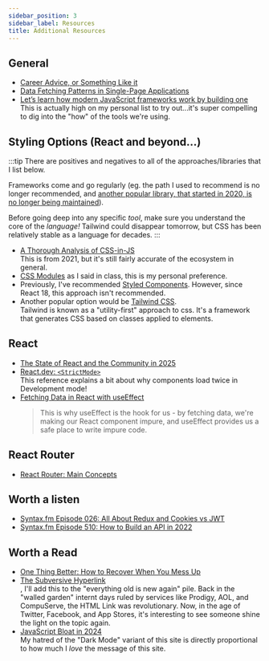 ```yaml
---
sidebar_position: 3
sidebar_label: Resources
title: Additional Resources
---
```


<!-- markdownlint-disable no-inline-html no-trailing-punctuation -->

## General

- [Career Advice, or Something Like it](https://brooker.co.za/blog/2025/06/20/career.html?utm_source=tldrnewsletter)
- [Data Fetching Patterns in Single-Page Applications](https://martinfowler.com/articles/data-fetch-spa.html)
- [Let’s learn how modern JavaScript frameworks work by building one](https://nolanlawson.com/2023/12/02/lets-learn-how-modern-javascript-frameworks-work-by-building-one/)
  <br/>This is actually high on my personal list to try out...it's super compelling to dig into the "how" of the tools we're using.

## Styling Options (React and beyond...)

:::tip
There are positives and negatives to all of the approaches/libraries that I list below.

Frameworks come and go regularly (eg. the path I used to recommend is no longer recommended, and [another popular library, that started in 2020, is no longer being maintained](https://github.com/stitchesjs/stitches/discussions/1149#discussioncomment-6223090)).

Before going deep into any specific _tool_, make sure you understand the core of the _language!_ Tailwind could disappear tomorrow, but CSS has been relatively stable as a language for decades.
:::

- [A Thorough Analysis of CSS-in-JS](https://css-tricks.com/a-thorough-analysis-of-css-in-js/)
  <br/> This is from 2021, but it's still fairly accurate of the ecosystem in general.
- [CSS Modules](https://github.com/css-modules/css-modules) as I said in class, this is my personal preference.
- Previously, I've recommended [Styled Components](https://styled-components.com/). However, since React 18, this approach isn't recommended.
- Another popular option would be [Tailwind CSS](https://tailwindcss.com/docs/guides/vite).
  <br/>Tailwind is known as a "utility-first" approach to css. It's a framework that generates CSS based on classes applied to elements.

## React

- [The State of React and the Community in 2025](https://blog.isquaredsoftware.com/2025/06/react-community-2025/?utm_source=tldrwebdev)
- [React.dev: `<StrictMode>`](https://react.dev/reference/react/StrictMode)
  <br/>This reference explains a bit about why components load twice in Development mode!
- [Fetching Data in React with useEffect](https://maxrozen.com/fetching-data-react-with-useeffect)
  > This is why useEffect is the hook for us - by fetching data, we're making our React component impure, and useEffect provides us a safe place to write impure code.

## React Router

- [React Router: Main Concepts](https://reactrouter.com/en/main/start/concepts)

## Worth a listen

- [Syntax.fm Episode 026: All About Redux and Cookies vs JWT](https://syntax.fm/show/026/all-about-redux-and-and-cookies-vs-jwt)
- [Syntax.fm Episode 510: How to Build an API in 2022](https://syntax.fm/show/510/how-to-build-an-api-in-2022)

## Worth a Read

- [One Thing Better: How to Recover When You Mess Up](https://jasonfeifer.beehiiv.com/p/you-messed-up-now-here-s-how-to-regain-your-confidence)
- [The Subversive Hyperlink](https://blog.jim-nielsen.com/2024/the-subversive-hyperlink/)
  <br/>, I'll add this to the "everything old is new again" pile. Back in the "walled garden" internt days ruled by services like Prodigy, AOL, and CompuServe, the HTML Link was revolutionary. Now, in the age of Twitter, Facebook, and App Stores, it's interesting to see someone shine the light on the topic again.
- [JavaScript Bloat in 2024](https://tonsky.me/blog/js-bloat/)
  <br/>My hatred of the "Dark Mode" variant of this site is directly proportional to how much I _love_ the message of this site.
